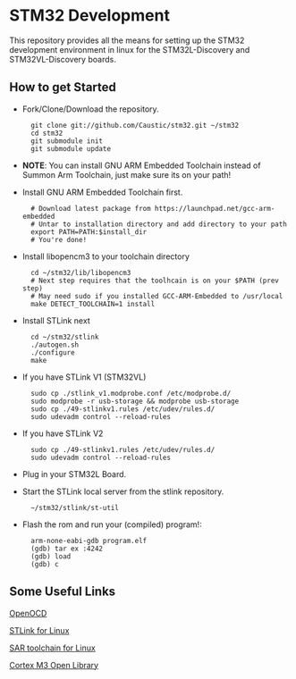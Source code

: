 STM32 Development
=================

This repository provides all the means for setting up the STM32 development environment in linux for the STM32L-Discovery and STM32VL-Discovery boards.


How to get Started
------------------

* Fork/Clone/Download the repository.

        git clone git://github.com/Caustic/stm32.git ~/stm32
        cd stm32
        git submodule init
        git submodule update

* __NOTE__: You can install GNU ARM Embedded Toolchain instead of Summon Arm Toolchain, just make sure its on your path!
* Install GNU ARM Embedded Toolchain first.

        # Download latest package from https://launchpad.net/gcc-arm-embedded
        # Untar to installation directory and add directory to your path
        export PATH=PATH:$install_dir
        # You're done!

* Install libopencm3 to your toolchain directory
        
        cd ~/stm32/lib/libopencm3
        # Next step requires that the toolhcain is on your $PATH (prev step)
        # May need sudo if you installed GCC-ARM-Embedded to /usr/local
        make DETECT_TOOLCHAIN=1 install

* Install STLink next

        cd ~/stm32/stlink
        ./autogen.sh
        ./configure
        make

* If you have STLink V1 (STM32VL)

        sudo cp ./stlink_v1.modprobe.conf /etc/modprobe.d/
        sudo modprobe -r usb-storage && modprobe usb-storage
        sudo cp ./49-stlinkv1.rules /etc/udev/rules.d/
        sudo udevadm control --reload-rules

* If you have STLink V2

        sudo cp ./49-stlinkv1.rules /etc/udev/rules.d/
        sudo udevadm control --reload-rules

* Plug in your STM32L Board.

* Start the STLink local server from the stlink repository.

        ~/stm32/stlink/st-util

* Flash the rom and run your (compiled) program!:

        arm-none-eabi-gdb program.elf
        (gdb) tar ex :4242
        (gdb) load
        (gdb) c


Some Useful Links
-----------------

[OpenOCD](http://openocd.sourceforge.net/)

[STLink for Linux](https://github.com/texane/stlink)

[SAR toolchain for Linux](https://github.com/esden/summon-arm-toolchain)

[Cortex M3 Open Library](https://github.com/libopencm3/libopencm3)

